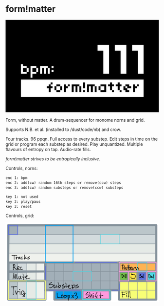 # form!matter


![form_without_matter](screenshot.png)


Form, without matter. A drum-sequencer for monome norns and grid.

Supports N.B. et al. (installed to /dust/code/nb) and crow.

Four tracks. 96 ppqn. Full access to every substep. Edit steps in time on the grid or program each substep as desired. Play unquantized. Multiple flavours of entropy on tap. Audio-rate fills.

*form!matter strives to be entropically inclusive.*  

Controls, norns:
```
enc 1: bpm  
enc 2: add(cw) random 16th steps or remove(ccw) steps  
enc 3: add(cw) random substeps or remove(ccw) substeps  
```
```
key 1: not used  
key 2: play/paus  
key 3: reset  
```
Controls, grid:

![form_without_matter](form_without_matter_grid.jpg)
